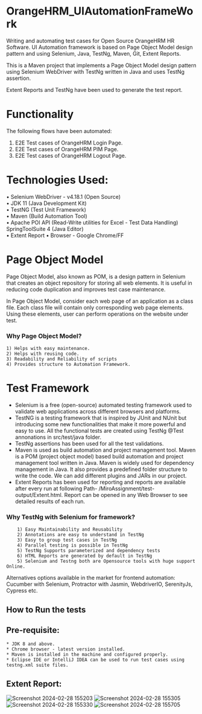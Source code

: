 # OrangeHRM_UIAutomationFrameWork
Writing and automating test cases for Open Source OrangeHRM HR Software. UI Automation framework is based on Page Object Model design pattern and using Selenium, Java, TestNg, Maven, Git, Extent Reports.

This is a Maven project that implements a Page Object Model design pattern using Selenium WebDriver with TestNg written in Java and uses TestNg assertion. 

Extent Reports and TestNg have been used to generate the test report.

# Functionality
The following flows have been automated:
  1. E2E Test cases of OrangeHRM Login Page.
  2. E2E Test cases of OrangeHRM PIM Page.
  3. E2E Test cases of OrangeHRM Logout Page.
  
# Technologies Used: 
   • Selenium WebDriver - v4.18.1 (Open Source)  
   • JDK 11 (Java Development Kit)   
   • TestNG (Test Unit Framework)   
   • Maven (Build Automation Tool)   
   • Apache POI API (Read-Write utilities for Excel - Test Data Handling) SpringToolSuite 4 (Java Editor)     
   • Extent Report
   • Browser - Google Chrome/FF  

# Page Object Model
Page Object Model, also known as POM, is a design pattern in Selenium that creates an object repository for storing all web elements. It is useful in reducing code duplication and improves test case maintenance.

In Page Object Model, consider each web page of an application as a class file. Each class file will contain only corresponding web page elements. Using these elements, user can perform operations on the website under test.

### Why Page Object Model?
    1) Helps with easy maintenance.
    2) Helps with reusing code.
    3) Readability and Reliability of scripts
    4) Provides structure to Automation Framework. 
    
# Test Framework
* Selenium is a free (open-source) automated testing framework used to validate web applications across different browsers and platforms.
* TestNG is a testing framework that is inspired by JUnit and NUnit but introducing some new functionalities that make it more powerful and easy to use. All the functional tests are created using TestNg @Test annonations in src/test/java folder.
* TestNg assertions has been used for all the test validations.
* Maven is used as build automation and project management tool. Maven is a POM (project object model) based build automation and project management tool written in Java. Maven is widely used for dependency management in Java. It also provides a predefined folder structure to write the code. We can add different plugins and JARs in our project.
* Extent Reports has been used for reporting and reports are available after every run at following Path- /MiroAssignment/test-output/Extent.html. Report can be opened in any Web Browser to see detailed results of each run.


### Why TestNg with Selenium for framework?
		1) Easy Maintainability and Reusability
		2) Annotations are easy to understand in TestNg
		3) Easy to group test cases in TestNg
		4) Parallel testing is possible in TestNg
		5) TestNg Supports parameterized and dependency tests
		6) HTML Reports are generated by default in TestNg
		5) Selenium and Testng both are Opensource tools with huge support Online.
    
   Alternatives options available in the market for frontend automation: Cucumber with Selenium, Protractor with Jasmin, WebdriverIO, SerenityJs, Cypress etc.
   
## How to Run the tests


## Pre-requisite:
    * JDK 8 and above.
    * Chrome browser - latest version installed.
    * Maven is installed in the machine and configured properly.
    * Eclipse IDE or IntelliJ IDEA can be used to run test cases using testng.xml suite files.
  
  
## Extent Report:

![Screenshot 2024-02-28 155203](https://github.com/tanvirseraj/Orange-HRM-Web-Automation/assets/85784149/3c5d62a5-6f0c-4e4c-a858-4c56b7440e12)
![Screenshot 2024-02-28 155305](https://github.com/tanvirseraj/Orange-HRM-Web-Automation/assets/85784149/9587b459-dd85-4e44-a009-6d0d56f4e2a9)
![Screenshot 2024-02-28 155330](https://github.com/tanvirseraj/Orange-HRM-Web-Automation/assets/85784149/5fdd0a13-87b6-418f-b1f1-6ae69432ae63)
![Screenshot 2024-02-28 155705](https://github.com/tanvirseraj/Orange-HRM-Web-Automation/assets/85784149/b032f2f6-41fe-4229-b7fd-8969c7813483)






